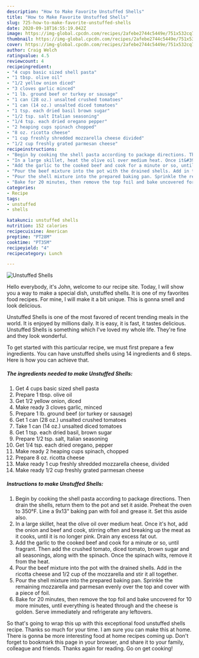 ```yaml
---
description: "How to Make Favorite Unstuffed Shells"
title: "How to Make Favorite Unstuffed Shells"
slug: 725-how-to-make-favorite-unstuffed-shells
date: 2020-09-18T16:55:19.042Z
image: https://img-global.cpcdn.com/recipes/2afebe2744c5449e/751x532cq70/unstuffed-shells-recipe-main-photo.jpg
thumbnail: https://img-global.cpcdn.com/recipes/2afebe2744c5449e/751x532cq70/unstuffed-shells-recipe-main-photo.jpg
cover: https://img-global.cpcdn.com/recipes/2afebe2744c5449e/751x532cq70/unstuffed-shells-recipe-main-photo.jpg
author: Craig Welch
ratingvalue: 4.5
reviewcount: 4
recipeingredient:
- "4 cups basic sized shell pasta"
- "1 tbsp. olive oil"
- "1/2 yellow onion diced"
- "3 cloves garlic minced"
- "1 lb. ground beef or turkey or sausage"
- "1 can (28 oz.) unsalted crushed tomatoes"
- "1 can (14 oz.) unsalted diced tomatoes"
- "1 tsp. each dried basil brown sugar"
- "1/2 tsp. salt Italian seasoning"
- "1/4 tsp. each dried oregano pepper"
- "2 heaping cups spinach chopped"
- "8 oz. ricotta cheese"
- "1 cup freshly shredded mozzarella cheese divided"
- "1/2 cup freshly grated parmesan cheese"
recipeinstructions:
- "Begin by cooking the shell pasta according to package directions. Then drain the shells, return them to the pot and set it aside. Preheat the oven to 350°F. Line a 9x13&#34; baking pan with foil and grease it. Set this aside also."
- "In a large skillet, heat the olive oil over medium heat. Once it&#39;s hot, add the onion and beef and cook, stirring often and breaking up the meat as it cooks, until it is no longer pink. Drain any excess fat out."
- "Add the garlic to the cooked beef and cook for a minute or so, until fragrant. Then add the crushed tomato, diced tomato, brown sugar and all seasonings, along with the spinach. Once the spinach wilts, remove it from the heat."
- "Pour the beef mixture into the pot with the drained shells. Add in the ricotta cheese and 1/2 cup of the mozzarella and stir it all together."
- "Pour the shell mixture into the prepared baking pan. Sprinkle the remaining mozzarella and parmesan evenly over the top and cover with a piece of foil."
- "Bake for 20 minutes, then remove the top foil and bake uncovered for 10 more minutes, until everything is heated through and the cheese is golden. Serve immediately and refrigerate any leftovers."
categories:
- Recipe
tags:
- unstuffed
- shells

katakunci: unstuffed shells 
nutrition: 152 calories
recipecuisine: American
preptime: "PT28M"
cooktime: "PT35M"
recipeyield: "4"
recipecategory: Lunch

---
```



![Unstuffed Shells](https://img-global.cpcdn.com/recipes/2afebe2744c5449e/751x532cq70/unstuffed-shells-recipe-main-photo.jpg)

Hello everybody, it's John, welcome to our recipe site. Today, I will show you a way to make a special dish, unstuffed shells. It is one of my favorites food recipes. For mine, I will make it a bit unique. This is gonna smell and look delicious.



Unstuffed Shells is one of the most favored of recent trending meals in the world. It is enjoyed by millions daily. It is easy, it is fast, it tastes delicious. Unstuffed Shells is something which I've loved my whole life. They're fine and they look wonderful.


To get started with this particular recipe, we must first prepare a few ingredients. You can have unstuffed shells using 14 ingredients and 6 steps. Here is how you can achieve that.

<!--inarticleads1-->

##### The ingredients needed to make Unstuffed Shells:

1. Get 4 cups basic sized shell pasta
1. Prepare 1 tbsp. olive oil
1. Get 1/2 yellow onion, diced
1. Make ready 3 cloves garlic, minced
1. Prepare 1 lb. ground beef (or turkey or sausage)
1. Get 1 can (28 oz.) unsalted crushed tomatoes
1. Take 1 can (14 oz.) unsalted diced tomatoes
1. Get 1 tsp. each dried basil, brown sugar
1. Prepare 1/2 tsp. salt, Italian seasoning
1. Get 1/4 tsp. each dried oregano, pepper
1. Make ready 2 heaping cups spinach, chopped
1. Prepare 8 oz. ricotta cheese
1. Make ready 1 cup freshly shredded mozzarella cheese, divided
1. Make ready 1/2 cup freshly grated parmesan cheese




<!--inarticleads2-->

##### Instructions to make Unstuffed Shells:

1. Begin by cooking the shell pasta according to package directions. Then drain the shells, return them to the pot and set it aside. Preheat the oven to 350°F. Line a 9x13&#34; baking pan with foil and grease it. Set this aside also.
1. In a large skillet, heat the olive oil over medium heat. Once it&#39;s hot, add the onion and beef and cook, stirring often and breaking up the meat as it cooks, until it is no longer pink. Drain any excess fat out.
1. Add the garlic to the cooked beef and cook for a minute or so, until fragrant. Then add the crushed tomato, diced tomato, brown sugar and all seasonings, along with the spinach. Once the spinach wilts, remove it from the heat.
1. Pour the beef mixture into the pot with the drained shells. Add in the ricotta cheese and 1/2 cup of the mozzarella and stir it all together.
1. Pour the shell mixture into the prepared baking pan. Sprinkle the remaining mozzarella and parmesan evenly over the top and cover with a piece of foil.
1. Bake for 20 minutes, then remove the top foil and bake uncovered for 10 more minutes, until everything is heated through and the cheese is golden. Serve immediately and refrigerate any leftovers.




So that's going to wrap this up with this exceptional food unstuffed shells recipe. Thanks so much for your time. I am sure you can make this at home. There is gonna be more interesting food at home recipes coming up. Don't forget to bookmark this page in your browser, and share it to your family, colleague and friends. Thanks again for reading. Go on get cooking!

